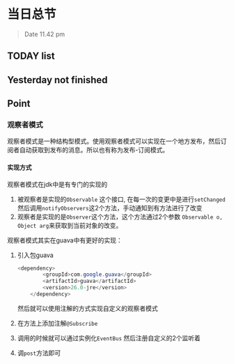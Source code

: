 # 当日总节

> Date 11.42 pm

## TODAY  list

## Yesterday not finished

## Point

### 观察者模式

观察者模式是一种结构型模式。使用观察者模式可以实现在一个地方发布，然后订阅者自动获取到发布的消息。所以也有称为发布-订阅模式。

#### 实现方式

观察者模式在jdk中是有专门的实现的

 1. 被观察者是实现的`Observable` 这个接口, 在每一次的变更中是进行`setChanged`然后调用`notifyObservers`这2个方法，手动通知到有方法进行了改变
 2. 观察者是实现的是`Observer`这个方法，这个方法通过2个参数
`Observable o, Object arg`来获取到当前对象的改变。

观察者模式其实在guava中有更好的实现：

1. 引入包guava

    ```java
    <dependency>
            <groupId>com.google.guava</groupId>
            <artifactId>guava</artifactId>
            <version>26.0-jre</version>
        </dependency>
    ```

    然后就可以使用注解的方式实现自定义的观察者模式

2. 在方法上添加注解`@Subscribe`
3. 调用的时候就可以通过实例化`EventBus` 然后注册自定义的2个监听着
4. 调`post`方法即可
